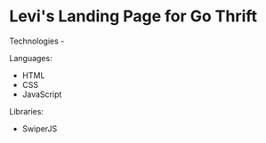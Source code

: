 # Levi's Landing Page for Go Thrift
Technologies -

Languages: 

* HTML
* CSS
* JavaScript

Libraries:

* SwiperJS
